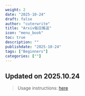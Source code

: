 ```yaml
---
weight: 2
date: "2025-10-24"
draft: false
author: "cuterwrite"
title: "Arxiv每日推送"
icon: "menu_book"
toc: true
description: ""
publishdate: "2025-10-24"
tags: ["Beginners"]
categories: [""]
---
```

## Updated on 2025.10.24
> Usage instructions: [here](./docs/README.md#usage)


